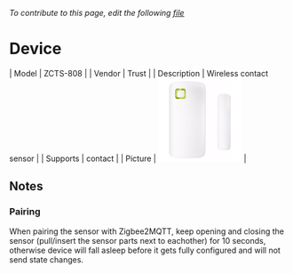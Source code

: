 
*To contribute to this page, edit the following
[file](https://github.com/Koenkk/zigbee2mqtt.io/blob/master/docgen/device_page_notes.js)*

# Device

| Model | ZCTS-808  |
| Vendor  | Trust  |
| Description | Wireless contact sensor |
| Supports | contact |
| Picture | ![../images/devices/ZCTS-808.jpg](../images/devices/ZCTS-808.jpg) |

## Notes


### Pairing
When pairing the sensor with Zigbee2MQTT,
keep opening and closing the sensor (pull/insert the sensor parts next to eachother) for 10 seconds,
otherwise device will fall asleep before it gets fully configured and will not send state changes.

